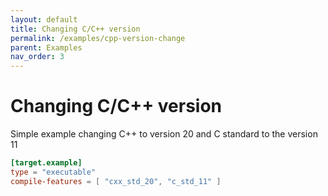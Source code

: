 ```yaml
---
layout: default
title: Changing C/C++ version
permalink: /examples/cpp-version-change
parent: Examples
nav_order: 3
---
```


# Changing C/C++ version

Simple example changing C++ to version 20 and C standard to the version 11

```toml
[target.example]
type = "executable"
compile-features = [ "cxx_std_20", "c_std_11" ]
```
